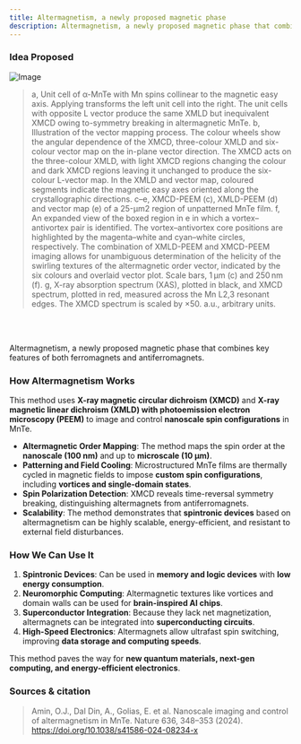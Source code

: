 ```yaml
---
title: Altermagnetism, a newly proposed magnetic phase
description: Altermagnetism, a newly proposed magnetic phase that combines key features of both ferromagnets and antiferromagnets.
---
```


### Idea Proposed

![Image](https://github.com/user-attachments/assets/5dec0065-573a-42e4-ab0b-364d1e27b83f)

> a, Unit cell of α-MnTe with Mn spins collinear to the magnetic easy axis. Applying transforms the left unit cell into the right. The unit cells with opposite L vector produce the same XMLD but inequivalent XMCD owing to-symmetry breaking in altermagnetic MnTe. b, Illustration of the vector mapping process. The colour wheels show the angular dependence of the XMCD, three-colour XMLD and six-colour vector map on the in-plane vector direction. The XMCD acts on the three-colour XMLD, with light XMCD regions changing the colour and dark XMCD regions leaving it unchanged to produce the six-colour L-vector map. In the XMLD and vector map, coloured segments indicate the magnetic easy axes oriented along the crystallographic directions. c–e, XMCD-PEEM (c), XMLD-PEEM (d) and vector map (e) of a 25-μm2 region of unpatterned MnTe film. f, An expanded view of the boxed region in e in which a vortex–antivortex pair is identified. The vortex–antivortex core positions are highlighted by the magenta–white and cyan–white circles, respectively. The combination of XMLD-PEEM and XMCD-PEEM imaging allows for unambiguous determination of the helicity of the swirling textures of the altermagnetic order vector, indicated by the six colours and overlaid vector plot. Scale bars, 1 μm (c) and 250 nm (f). g, X-ray absorption spectrum (XAS), plotted in black, and XMCD spectrum, plotted in red, measured across the Mn L2,3 resonant edges. The XMCD spectrum is scaled by ×50. a.u., arbitrary units.

<br>
<br>

Altermagnetism, a newly proposed magnetic phase that combines key features of both ferromagnets and antiferromagnets.

### **How Altermagnetism Works**
This method uses **X-ray magnetic circular dichroism (XMCD)** and **X-ray magnetic linear dichroism (XMLD) with photoemission electron microscopy (PEEM)** to image and control **nanoscale spin configurations** in MnTe. 

- **Altermagnetic Order Mapping**: The method maps the spin order at the **nanoscale (100 nm)** and up to **microscale (10 µm)**.
- **Patterning and Field Cooling**: Microstructured MnTe films are thermally cycled in magnetic fields to impose **custom spin configurations**, including **vortices and single-domain states**.
- **Spin Polarization Detection**: XMCD reveals time-reversal symmetry breaking, distinguishing altermagnets from antiferromagnets.
- **Scalability**: The method demonstrates that **spintronic devices** based on altermagnetism can be highly scalable, energy-efficient, and resistant to external field disturbances.

### **How We Can Use It**
1. **Spintronic Devices**: Can be used in **memory and logic devices** with **low energy consumption**.
2. **Neuromorphic Computing**: Altermagnetic textures like vortices and domain walls can be used for **brain-inspired AI chips**.
3. **Superconductor Integration**: Because they lack net magnetization, altermagnets can be integrated into **superconducting circuits**.
4. **High-Speed Electronics**: Altermagnets allow ultrafast spin switching, improving **data storage and computing speeds**.

This method paves the way for **new quantum materials, next-gen computing, and energy-efficient electronics**.

### Sources & citation

> Amin, O.J., Dal Din, A., Golias, E. et al. Nanoscale imaging and control of altermagnetism in MnTe. Nature 636, 348–353 (2024). https://doi.org/10.1038/s41586-024-08234-x

